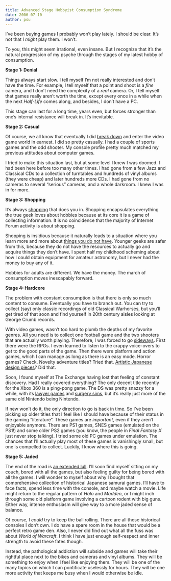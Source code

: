 ```yaml
---
title: Advanced Stage Hobbyist Consumption Syndrome
date: 2006-07-10
author: psu
---
```


<p>I&#8217;ve been buying games I probably won&#8217;t play lately. I should be clear. It&#8217;s not that I  <em>might</em> play them. I won&#8217;t.</p>
<p>To you, this might seem irrational, even insane. But I recognize that it&#8217;s the natural progression of my psyche through the stages of my latest hobby of consumption.<br />
<span id="more-649"></span></p>
<p><strong>Stage 1: Denial</strong></p>
<p>Things always start slow. I tell myself I&#8217;m not really interested and don&#8217;t have the time. For example, I tell myself that a point and shoot is a <em>fine</em> camera, and I don&#8217;t need the complexity of a <em>real</em> camera. Or, I tell myself that games really aren&#8217;t worth the time, except every once in a while when the next <em>Half-Life</em> comes along, and besides, I don&#8217;t have a PC.</p>
<p>This stage can last for a long time, years even, but forces stronger than one&#8217;s internal resistance will break in. It&#8217;s inevitable.</p>
<p><strong>Stage 2: Casual</strong></p>
<p>Of course, we all know that eventually I  did <a href="http://www.tleaves.com/weblog/archives/000089.html">break down</a> and enter the video game world in earnest. I did so pretty casually. I had a couple of sports games and the odd shooter. My console profile pretty much matched my previous attitudes about computer games.</p>
<p>I tried to make this situation last, but at some level I knew I was doomed. I had been here before too many other times. I had gone from a few Jazz and Classical CDs to a collection of turntables and hundreds of vinyl albums (they were cheap) and later hundreds more CDs. I had gone from no cameras to several &#8220;serious&#8221; cameras, and a whole darkroom. I knew I was in for more.</p>
<p><strong>Stage 3: Shopping</strong></p>
<p>It&#8217;s always <a href="http://www.tleaves.com/weblog/archives/000234.html">shopping</a> that does you in. Shopping encapsulates everything the true geek loves about hobbies because at its core it is a game of collecting information. It is no coincidence that the majority of Internet Forum activity is about shopping.</p>
<p>Shopping is insidious because it naturally leads to a situation where you learn more and more about <a href="http://mutable-states.com/the-latent-object.html">things you do not have</a>. Younger geeks are safer from this, because they do not have the resources to actually go and acquire things they don&#8217;t have. I spent half my childhood scheming about how I could obtain equipment for amateur astronomy, but I never had the money to buy any of it.</p>
<p>Hobbies for adults are different. We have the money. The march of consumption moves inescapably forward.</p>
<p><strong>Stage 4: Hardcore</strong></p>
<p>The problem with constant consumption is that there is only so much content to consume. Eventually you have to branch out. You can try to collect (say) only classic recordings of old Classical Warhorses, but you&#8217;ll get tired of that soon and find yourself in 20th century aisles looking at George Crumb records.</p>
<p>With video games, wasn&#8217;t too hard to plumb the depths of my favorite genres. All you need is to collect one football game and the two shooters that are actually worth playing. Therefore, I was forced to go <a href="http://mutable-states.com/the-year-in-games.html">sideways</a>. First there were the RPGs. I even learned to listen to the crappy voice-overs to get to the good parts of the game. Then there were platform and action games, which I can manage as long as there is an easy mode. Horror games? Check. Novelty adventure titles? Tried that. <a href="http://mutable-states.com/my-brain-on-ico.html">Artistic Japanese design pieces</a>? Did that.</p>
<p>Soon, I found myself at The Exchange having lost that feeling of constant discovery. Had I really covered everything? The only decent title recently for the Xbox 360 is a ping-pong game. The DS was pretty snazzy for a while, with its <a href="http://www.amazon.com/exec/obidos/tg/detail/-/B000B69E96?v=glance">lawyer games</a> and <a href="http://www.amazon.com/exec/obidos/tg/detail/-/B0009K7ESC?v=glance">surgery sims</a>, but it&#8217;s really just more of the same old Nintendo being Nintendo.</p>
<p>If new won&#8217;t do it, the only direction to go is back in time. So I&#8217;ve been picking up older titles that I feel like I should have because of their status in the gaming &#8220;literature&#8221;. These games are <em>important</em>, even if they aren&#8217;t enjoyable anymore. There are PS1 games, SNES games (emulated on the PS1!) and some older PS2 games (you know, the people in <em>Final Fantasy X</em> just never stop talking). I tried some old PC games under emulation. The chances that I&#8217;ll actually play most of these games is vanishingly small, but one is compelled to collect. Luckily, I know where this is going.</p>
<p><strong>Stage 5: Jaded</strong></p>
<p>The end of the road is <a href="http://www.tleaves.com/weblog/archives/000552.html">an extended lull</a>. I&#8217;ll soon find myself sitting on my couch, bored with all the games, but also feeling guilty for being bored with all the games. I will wonder to myself about why I bought that comprehensive collection of historical Japanese samurai games. I&#8217;ll have to face facts, spend less time with the console, and maybe watch a movie. Life might return to the regular pattern of <em>Halo</em> and <em>Madden</em>, or I might inch through some old platform game involving a cartoon rodent with big guns. Either way, intense enthusiasm will give way to a more jaded sense of balance.</p>
<p>Of course, I <em>could</em> try to keep the ball rolling. There are all those historical consoles I don&#8217;t own. I do have a spare room in the house that would be a perfect retro game den. Also, I never did find out what all the fuss was about <em>World of Warcraft</em>. I think I have just enough self-respect and inner strength to avoid these fates though.</p>
<p>Instead, the pathological addiction will subside and games will take their rightful place next to the bikes and cameras and vinyl albums. They will be something to enjoy when I feel like enjoying them. They will be one of the many topics on which I can pontificate uselessly for hours. They will be one more activity that keeps me busy when I would otherwise be idle.</p>
